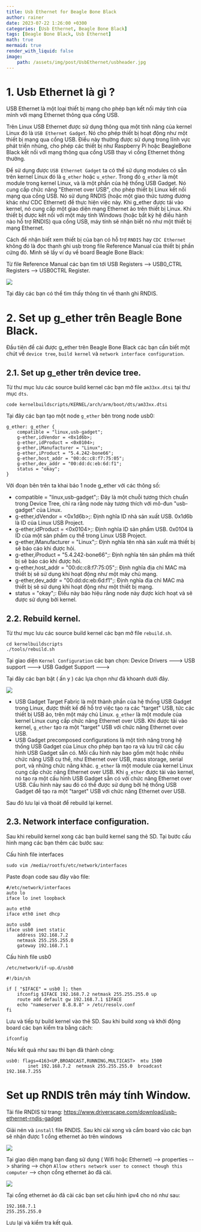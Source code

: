 ```yaml
---
title: Usb Ethernet for Beagle Bone Black
author: rainer
date: 2023-07-22 1:26:00 +0300
categories: [Usb Ethernet, Beagle Bone Black]
tags: [Beagle Bone Black, Usb Ethernet]
math: true
mermaid: true
render_with_liquid: false
image: 
    path: /assets/img/post/UsbEthernet/usbheader.jpg
---
```


# 1. Usb Ethernet là gì ?

USB Ethernet là một loại thiết bị mạng cho phép bạn kết nối máy tính của mình với mạng Ethernet thông qua cổng USB.

Trên Linux USB Ethernet được sử dụng thông qua một tính năng của kernel Linux đó là `USB Ethernet Gadget`. Nó cho phép thiết bị hoạt động như một thiết bị mạng qua cổng USB. Điều này thường được sử dụng trong lĩnh vực phát triển nhúng, cho phép các thiết bị như Raspberry Pi hoặc BeagleBone Black kết nối với mạng thông qua cổng USB thay vì cổng Ethernet thông thường.

Để sử dụng được `USB Ethernet Gadget` ta có thể sử dụng modules có sẵn trên kernel Linux đó là `g_ether` hoặc `u_ether`. Trong đó `g_ether` là một module trong kernel Linux, và là một phần của hệ thống USB Gadget. Nó cung cấp chức năng "Ethernet over USB", cho phép thiết bị Linux kết nối mạng qua cổng USB. Nó sử dụng RNDIS (hoặc một giao thức tương đương khác như CDC Ethernet) để thực hiện việc này. Khi g_ether được tải vào kernel, nó cung cấp một giao diện mạng Ethernet ảo trên thiết bị Linux. Khi thiết bị được kết nối với một máy tính Windows (hoặc bất kỳ hệ điều hành nào hỗ trợ RNDIS) qua cổng USB, máy tính sẽ nhận biết nó như một thiết bị mạng Ethernet.

Cách để nhận biết xem thiết bị của bạn có hỗ trợ `RNDIS` hay `CDC Ethernet` không đó là đọc thanh ghi usb trong file Reference Manual của thiết bị phần cứng đó. Mình sẽ lấy ví dụ về board Beagle Bone Black:

Từ file Reference Manual các bạn tìm tới USB Registers --> USB0_CTRL Registers --> USB0CTRL Register.

![](/assets/img/post/UsbEthernet/RNDIS.png)

Tại đây các bạn có thể tìm thấy thông tin về thanh ghi RNDIS.

# 2. Set up g_ether trên Beagle Bone Black.

Đầu tiên để cài được g_ether trên Beagle Bone Black các bạn cần biết một chút về `device tree`, `build kernel` và `network interface configuration`.

## 2.1. Set up g_ether trên device tree.

Từ thư mục lưu các source build kernel các bạn mở file `am33xx.dtsi` tại thư mục `dts`.

```
code kernelbuildscripts/KERNEL/arch/arm/boot/dts/am33xx.dtsi 
```

Tại đây các bạn tạo một node `g_ether` bên trong node usb0:

```
g_ether: g_ether {
	compatible = "linux,usb-gadget";
	g-ether,idVendor = <0x1d6b>; 
	g-ether,idProduct = <0x0104>; 
	g-ether,iManufacturer = "Linux";
	g-ether,iProduct = "5.4.242-bone66";
	g-ether,host_addr = "00:dc:c8:f7:75:05";
	g-ether,dev_addr = "00:dd:dc:eb:6d:f1";
	status = "okay";
}
```

Với đoạn bên trên ta khai báo 1 node g_ether với các thông số:
- compatible = "linux,usb-gadget";: Đây là một chuỗi tương thích chuẩn trong Device Tree, chỉ ra rằng node này tương thích với mô-đun "usb-gadget" của Linux.
- g-ether,idVendor = <0x1d6b>;: Định nghĩa ID nhà sản xuất USB. 0x1d6b là ID của Linux USB Project.
- g-ether,idProduct = <0x0104>;: Định nghĩa ID sản phẩm USB. 0x0104 là ID của một sản phẩm cụ thể trong Linux USB Project.
- g-ether,iManufacturer = "Linux";: Định nghĩa tên nhà sản xuất mà thiết bị sẽ báo cáo khi được hỏi.
- g-ether,iProduct = "5.4.242-bone66";: Định nghĩa tên sản phẩm mà thiết bị sẽ báo cáo khi được hỏi.
- g-ether,host_addr = "00:dc:c8:f7:75:05";: Định nghĩa địa chỉ MAC mà thiết bị sẽ sử dụng khi hoạt động như một máy chủ mạng.
- g-ether,dev_addr = "00:dd:dc:eb:6d:f1";: Định nghĩa địa chỉ MAC mà thiết bị sẽ sử dụng khi hoạt động như một thiết bị mạng.
- status = "okay";: Điều này báo hiệu rằng node này được kích hoạt và sẽ được sử dụng bởi kernel.

## 2.2.  Rebuild kernel.

Từ thư mục lưu các source build kernel các bạn mở file `rebuild.sh`.

```
cd kernelbuildscripts
./tools/rebuild.sh
```

Tại giao diện `Kernel Configuration` các bạn chọn: Device Drivers  ---> USB support  ---> USB Gadget Support  ---> 

Tại đây các bạn bật ( ấn y ) các lựa chọn như đã khoanh dưới đây.

![](/assets/img/post/UsbEthernet/rebuild.png)

- USB Gadget Target Fabric là một thành phần của hệ thống USB Gadget trong Linux, được thiết kế để hỗ trợ việc tạo ra các "target" USB, tức các thiết bị USB ảo, trên một máy chủ Linux. `g_ether` là một module của kernel Linux cung cấp chức năng Ethernet over USB. Khi được tải vào kernel, `g_ether` tạo ra một "target" USB với chức năng Ethernet over USB.
- USB Gadget precomposed configurations là một tính năng trong hệ thống USB Gadget của Linux cho phép bạn tạo ra và lưu trữ các cấu hình USB Gadget sẵn có. Mỗi cấu hình này bao gồm một hoặc nhiều chức năng USB cụ thể, như Ethernet over USB, mass storage, serial port, và những chức năng khác. `g_ether` là một module của kernel Linux cung cấp chức năng Ethernet over USB. Khi `g_ether` được tải vào kernel, nó tạo ra một cấu hình USB Gadget sẵn có với chức năng Ethernet over USB. Cấu hình này sau đó có thể được sử dụng bởi hệ thống USB Gadget để tạo ra một "target" USB với chức năng Ethernet over USB.

Sau đó lưu lại và thoát để  rebuild lại kernel. 

## 2.3. Network interface configuration.

Sau khi rebuild kernel xong các bạn build kernel sang thẻ SD. Tại bước cấu hình mạng các bạn thêm các bước sau:

Cấu hình file interfaces


```
sudo vim /media/rootfs/etc/network/interfaces
```

Paste đoạn code sau đây vào file:

```
#/etc/network/interfaces
auto lo
iface lo inet loopback

auto eth0
iface eth0 inet dhcp

auto usb0
iface usb0 inet static
    address 192.168.7.2
    netmask 255.255.255.0
    gateway 192.168.7.1

```

Cấu hình file usb0


```
/etc/network/if-up.d/usb0
```

```
#!/bin/sh

if [ "$IFACE" = usb0 ]; then
    ifconfig $IFACE 192.168.7.2 netmask 255.255.255.0 up
    route add default gw 192.168.7.1 $IFACE
    echo "nameserver 8.8.8.8" > /etc/resolv.conf
fi
```

Lưu và tiếp tự build kernel vào thẻ SD. Sau khi build xong và khởi động board các bạn kiểm tra bằng cách:

```
ifconfig
```

Nếu kết quả như sau thì bạn đã thành công: 

```
usb0: flags=4163<UP,BROADCAST,RUNNING,MULTICAST>  mtu 1500
        inet 192.168.7.2  netmask 255.255.255.0  broadcast 192.168.7.255

```

# Set up RNDIS trên máy tính Window.

Tải file RNDIS từ trang: https://www.driverscape.com/download/usb-ethernet-rndis-gadget

Giải nén và `install` file RNDIS. Sau khi cài xong và cắm board vào các bạn sẽ nhận được 1 cổng ethernet ảo trên windows

![](/assets/img/post/UsbEthernet/RNDISEthernet.png)

Tại giao diện mạng bạn đang sử dụng ( Wifi hoặc Ethernet) --> properties --> sharing --> chọn `Allow others network user to connect though this computer` --> chọn cổng ethernet ảo đã cài.

![](/assets/img/post/UsbEthernet/Sharing.png)

Tại cổng ethernet ảo đã cài các bạn set cấu hình ipv4 cho nó như sau:

```
192.168.7.1
255.255.255.0
```

Lưu lại và kiểm tra kết quả.
